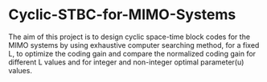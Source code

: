 # Cyclic-STBC-for-MIMO-Systems

The aim of this project is to design cyclic space-time block codes for the MIMO systems by using exhaustive computer searching method, for a fixed L, to optimize the coding gain and compare the normalized coding gain for different L values and for integer and non-integer optimal parameter(u) values.
